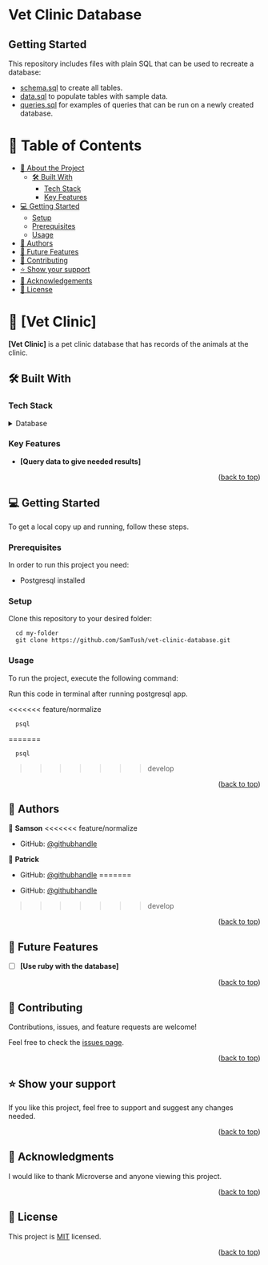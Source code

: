 # Vet Clinic Database


## Getting Started

This repository includes files with plain SQL that can be used to recreate a database:

- [schema.sql](./schema.sql) to create all tables.
- [data.sql](./data.sql) to populate tables with sample data.
- [queries.sql](./queries.sql) for examples of queries that can be run on a newly created database.

<a name="readme-top"></a>

# 📗 Table of Contents

- [📖 About the Project](#about-project)
  - [🛠 Built With](#built-with)
    - [Tech Stack](#tech-stack)
    - [Key Features](#key-features)
- [💻 Getting Started](#getting-started)
  - [Setup](#setup)
  - [Prerequisites](#prerequisites)
  - [Usage](#usage)
- [👥 Authors](#authors)
- [🔭 Future Features](#future-features)
- [🤝 Contributing](#contributing)
- [⭐️ Show your support](#support)
- [🙏 Acknowledgements](#acknowledgements)
- [📝 License](#license)

# 📖 [Vet Clinic] <a name="about-project"></a>

**[Vet Clinic]** is a pet clinic database that has records of the animals at the clinic.

## 🛠 Built With <a name="built-with"></a>

### Tech Stack <a name="tech-stack"></a>

<details>
<summary>Database</summary>
  <ul>
    <li><a href="https://www.postgresql.org/">PostgreSQL</a></li>
  </ul>
</details>

### Key Features <a name="key-features"></a>

- **[Query data to give needed results]**

<p align="right">(<a href="#readme-top">back to top</a>)</p>

## 💻 Getting Started <a name="getting-started"></a>

To get a local copy up and running, follow these steps.

### Prerequisites

In order to run this project you need:

- Postgresql installed

### Setup

Clone this repository to your desired folder:

```
  cd my-folder
  git clone https://github.com/SamTush/vet-clinic-database.git
```

### Usage

To run the project, execute the following command:

Run this code in terminal after running postgresql app.

<<<<<<< feature/normalize
```
  psql
```
=======
```
  psql
```
>>>>>>> develop

<p align="right">(<a href="#readme-top">back to top</a>)</p>

## 👥 Authors <a name="authors"></a>

👤 **Samson**
<<<<<<< feature/normalize

- GitHub: [@githubhandle](https://github.com/SamTush)

👤 **Patrick**

- GitHub: [@githubhandle](https://github.com/Patfarmurs)
=======

- GitHub: [@githubhandle](https://github.com/SamTush)
>>>>>>> develop

<p align="right">(<a href="#readme-top">back to top</a>)</p>

## 🔭 Future Features <a name="future-features"></a>

- [ ] **[Use ruby with the database]**

<p align="right">(<a href="#readme-top">back to top</a>)</p>

## 🤝 Contributing <a name="contributing"></a>

Contributions, issues, and feature requests are welcome!

Feel free to check the [issues page](https://github.com/SamTush/vet-clinic-database/issues).

<p align="right">(<a href="#readme-top">back to top</a>)</p>

## ⭐️ Show your support <a name="support"></a>

If you like this project, feel free  to support and suggest any changes needed.

<p align="right">(<a href="#readme-top">back to top</a>)</p>

## 🙏 Acknowledgments <a name="acknowledgements"></a>

I would like to thank Microverse and anyone viewing this project.

<p align="right">(<a href="#readme-top">back to top</a>)</p>

<!-- LICENSE -->

## 📝 License <a name="license"></a>

This project is [MIT](./LICENSE) licensed.

<p align="right">(<a href="#readme-top">back to top</a>)</p>
